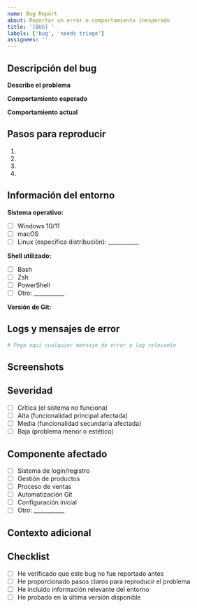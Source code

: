 ```yaml
---
name: Bug Report
about: Reportar un error o comportamiento inesperado
title: '[BUG] '
labels: ['bug', 'needs triage']
assignees: ''
---
```


## Descripción del bug

**Describe el problema**
<!-- Una descripción clara y concisa de qué está mal -->

**Comportamiento esperado**
<!-- Describe qué esperabas que pasara -->

**Comportamiento actual**
<!-- Describe qué está pasando en realidad -->

## Pasos para reproducir
1. 
2. 
3. 
4. 

## Información del entorno
**Sistema operativo:**
- [ ] Windows 10/11
- [ ] macOS
- [ ] Linux (especifica distribución): ___________

**Shell utilizado:**
- [ ] Bash
- [ ] Zsh
- [ ] PowerShell
- [ ] Otro: ___________

**Versión de Git:** 
<!-- Ejecuta `git --version` -->

## Logs y mensajes de error
```bash
# Pega aquí cualquier mensaje de error o log relevante


```

## Screenshots
<!-- Si aplica, agrega screenshots para ayudar a explicar el problema -->

## Severidad
- [ ] Crítica (el sistema no funciona)
- [ ] Alta (funcionalidad principal afectada)
- [ ] Media (funcionalidad secundaria afectada)
- [ ] Baja (problema menor o estético)

## Componente afectado
- [ ] Sistema de login/registro
- [ ] Gestión de productos
- [ ] Proceso de ventas
- [ ] Automatización Git
- [ ] Configuración inicial
- [ ] Otro: ___________

## Contexto adicional
<!-- Cualquier información adicional sobre el problema -->

## Checklist
- [ ] He verificado que este bug no fue reportado antes
- [ ] He proporcionado pasos claros para reproducir el problema
- [ ] He incluido información relevante del entorno
- [ ] He probado en la última versión disponible
